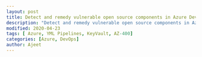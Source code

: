 ```yaml
---
layout: post
title: Detect and remedy vulnerable open source components in Azure DevOps Pipelines
description: "Detect and remedy vulnerable open source components in Azure DevOps Pipelines using Whitesource Bolt"
modified: 2020-04-23
tags: [ Azure, YML Pipelines, KeyVault, AZ-400]
categories: [Azure, DevOps]
author: Ajeet
---
```



